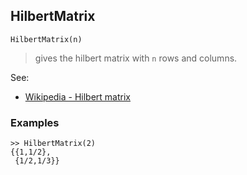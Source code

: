 ## HilbertMatrix
```
HilbertMatrix(n)
```

> gives the hilbert matrix with `n` rows and columns. 

See:  
* [Wikipedia - Hilbert matrix](http://en.wikipedia.org/wiki/Hilbert_matrix) 

### Examples
```
>> HilbertMatrix(2)
{{1,1/2},
 {1/2,1/3}}
```